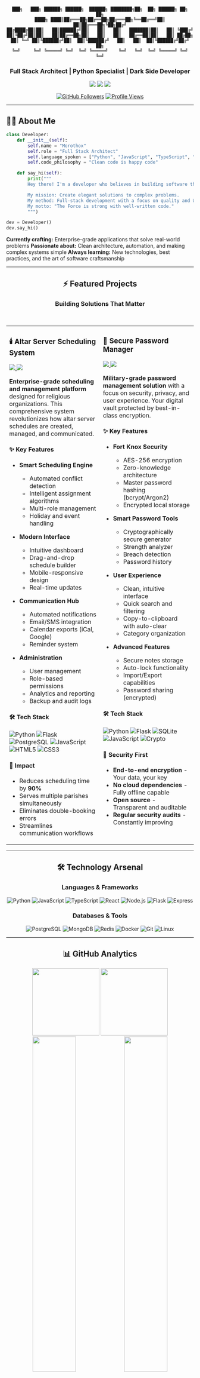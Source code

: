 <div align="center">

```
███╗   ███╗ ██████╗ ██████╗  ██████╗ ████████╗██╗  ██╗ ██████╗ ██╗  ██╗
████╗ ████║██╔═══██╗██╔══██╗██╔═══██╗╚══██╔══╝██║  ██║██╔═══██╗╚██╗██╔╝
██╔████╔██║██║   ██║██████╔╝██║   ██║   ██║   ███████║██║   ██║ ╚███╔╝
██║╚██╔╝██║██║   ██║██╔══██╗██║   ██║   ██║   ██╔══██║██║   ██║ ██╔██╗
██║ ╚═╝ ██║╚██████╔╝██║  ██║╚██████╔╝   ██║   ██║  ██║╚██████╔╝██╔╝ ██╗
╚═╝     ╚═╝ ╚═════╝ ╚═╝  ╚═╝ ╚═════╝    ╚═╝   ╚═╝  ╚═╝ ╚═════╝ ╚═╝  ╚═╝
```

### Full Stack Architect | Python Specialist | Dark Side Developer

<img src="https://img.shields.io/badge/STATUS-BUILDING-00FF00?style=for-the-badge&labelColor=0a0a0a&logo=statuspage&logoColor=white">
<img src="https://img.shields.io/badge/STACK-FULL-FF3636?style=for-the-badge&labelColor=0a0a0a&logo=stackshare&logoColor=white">
<img src="https://img.shields.io/badge/SIDE-DARK-8B0000?style=for-the-badge&labelColor=0a0a0a&logo=starwars&logoColor=white">

[![GitHub Followers](https://img.shields.io/github/followers/Morothox?style=social&logo=github)](https://github.com/Morothox)
[![Profile Views](https://komarev.com/ghpvc/?username=Morothox&color=red&style=flat-square&label=Visitors)](https://github.com/Morothox)

</div>

---

## 👨‍💻 About Me

```python
class Developer:
    def __init__(self):
        self.name = "Morothox"
        self.role = "Full Stack Architect"
        self.language_spoken = ["Python", "JavaScript", "TypeScript", "en_US", "de_DE"]
        self.code_philosophy = "Clean code is happy code"

    def say_hi(self):
        print("""
        Hey there! I'm a developer who believes in building software that matters.

        My mission: Create elegant solutions to complex problems.
        My method: Full-stack development with a focus on quality and UX.
        My motto: "The Force is strong with well-written code."
        """)

dev = Developer()
dev.say_hi()
```

**Currently crafting:** Enterprise-grade applications that solve real-world problems
**Passionate about:** Clean architecture, automation, and making complex systems simple
**Always learning:** New technologies, best practices, and the art of software craftsmanship

---

<div align="center">

## ⚡ Featured Projects

### Building Solutions That Matter

</div>

<br>

<div align="center">

<table>
<tr>
<td width="50%" valign="top">

### 🕯️ Altar Server Scheduling System

<a href="https://github.com/Morothox/altar-server-scheduling">
<img src="https://img.shields.io/badge/VIEW_PROJECT-181717?style=for-the-badge&logo=github&logoColor=white">
</a>
<img src="https://img.shields.io/badge/STATUS-ACTIVE-00FF00?style=for-the-badge&labelColor=0a0a0a">

**Enterprise-grade scheduling and management platform** designed for religious organizations. This comprehensive system revolutionizes how altar server schedules are created, managed, and communicated.

#### ✨ Key Features

- **Smart Scheduling Engine**
  - Automated conflict detection
  - Intelligent assignment algorithms
  - Multi-role management
  - Holiday and event handling

- **Modern Interface**
  - Intuitive dashboard
  - Drag-and-drop schedule builder
  - Mobile-responsive design
  - Real-time updates

- **Communication Hub**
  - Automated notifications
  - Email/SMS integration
  - Calendar exports (iCal, Google)
  - Reminder system

- **Administration**
  - User management
  - Role-based permissions
  - Analytics and reporting
  - Backup and audit logs

#### 🛠️ Tech Stack

![Python](https://img.shields.io/badge/Python-3776AB?style=flat-square&logo=python&logoColor=white)
![Flask](https://img.shields.io/badge/Flask-000000?style=flat-square&logo=flask&logoColor=white)
![PostgreSQL](https://img.shields.io/badge/PostgreSQL-316192?style=flat-square&logo=postgresql&logoColor=white)
![JavaScript](https://img.shields.io/badge/JavaScript-F7DF1E?style=flat-square&logo=javascript&logoColor=black)
![HTML5](https://img.shields.io/badge/HTML5-E34F26?style=flat-square&logo=html5&logoColor=white)
![CSS3](https://img.shields.io/badge/CSS3-1572B6?style=flat-square&logo=css3&logoColor=white)

#### 🎯 Impact

- Reduces scheduling time by **90%**
- Serves multiple parishes simultaneously
- Eliminates double-booking errors
- Streamlines communication workflows

</td>
<td width="50%" valign="top">

### 🔐 Secure Password Manager

<a href="https://github.com/Morothox/passwordmanager">
<img src="https://img.shields.io/badge/VIEW_PROJECT-181717?style=for-the-badge&logo=github&logoColor=white">
</a>
<img src="https://img.shields.io/badge/STATUS-ACTIVE-00FF00?style=for-the-badge&labelColor=0a0a0a">

**Military-grade password management solution** with a focus on security, privacy, and user experience. Your digital vault protected by best-in-class encryption.

#### ✨ Key Features

- **Fort Knox Security**
  - AES-256 encryption
  - Zero-knowledge architecture
  - Master password hashing (bcrypt/Argon2)
  - Encrypted local storage

- **Smart Password Tools**
  - Cryptographically secure generator
  - Strength analyzer
  - Breach detection
  - Password history

- **User Experience**
  - Clean, intuitive interface
  - Quick search and filtering
  - Copy-to-clipboard with auto-clear
  - Category organization

- **Advanced Features**
  - Secure notes storage
  - Auto-lock functionality
  - Import/Export capabilities
  - Password sharing (encrypted)

#### 🛠️ Tech Stack

![Python](https://img.shields.io/badge/Python-3776AB?style=flat-square&logo=python&logoColor=white)
![Flask](https://img.shields.io/badge/Flask-000000?style=flat-square&logo=flask&logoColor=white)
![SQLite](https://img.shields.io/badge/SQLite-07405E?style=flat-square&logo=sqlite&logoColor=white)
![JavaScript](https://img.shields.io/badge/JavaScript-F7DF1E?style=flat-square&logo=javascript&logoColor=black)
![Crypto](https://img.shields.io/badge/Cryptography-FF6B6B?style=flat-square&logo=letsencrypt&logoColor=white)

#### 🎯 Security First

- **End-to-end encryption** - Your data, your key
- **No cloud dependencies** - Fully offline capable
- **Open source** - Transparent and auditable
- **Regular security audits** - Constantly improving

</td>
</tr>
</table>

</div>

---

<div align="center">

## 🛠️ Technology Arsenal

### Languages & Frameworks

![Python](https://img.shields.io/badge/Python-3776AB?style=for-the-badge&logo=python&logoColor=white)
![JavaScript](https://img.shields.io/badge/JavaScript-F7DF1E?style=for-the-badge&logo=javascript&logoColor=black)
![TypeScript](https://img.shields.io/badge/TypeScript-007ACC?style=for-the-badge&logo=typescript&logoColor=white)
![React](https://img.shields.io/badge/React-20232A?style=for-the-badge&logo=react&logoColor=61DAFB)
![Node.js](https://img.shields.io/badge/Node.js-339933?style=for-the-badge&logo=nodedotjs&logoColor=white)
![Flask](https://img.shields.io/badge/Flask-000000?style=for-the-badge&logo=flask&logoColor=white)
![Express](https://img.shields.io/badge/Express-000000?style=for-the-badge&logo=express&logoColor=white)

### Databases & Tools

![PostgreSQL](https://img.shields.io/badge/PostgreSQL-316192?style=for-the-badge&logo=postgresql&logoColor=white)
![MongoDB](https://img.shields.io/badge/MongoDB-4EA94B?style=for-the-badge&logo=mongodb&logoColor=white)
![Redis](https://img.shields.io/badge/Redis-DC382D?style=for-the-badge&logo=redis&logoColor=white)
![Docker](https://img.shields.io/badge/Docker-2496ED?style=for-the-badge&logo=docker&logoColor=white)
![Git](https://img.shields.io/badge/Git-F05032?style=for-the-badge&logo=git&logoColor=white)
![Linux](https://img.shields.io/badge/Linux-FCC624?style=for-the-badge&logo=linux&logoColor=black)

</div>

---

<div align="center">

## 📊 GitHub Analytics

<img height="180em" src="https://github-readme-stats.vercel.app/api?username=Morothox&show_icons=true&theme=radical&hide_border=true&bg_color=0D1117&title_color=FF3636&icon_color=FF3636&text_color=C9D1D9&include_all_commits=true&count_private=true" />
<img height="180em" src="https://github-readme-stats.vercel.app/api/top-langs/?username=Morothox&layout=compact&theme=radical&hide_border=true&bg_color=0D1117&title_color=FF3636&text_color=C9D1D9&langs_count=8" />

<img src="https://github-readme-streak-stats.herokuapp.com/?user=Morothox&theme=radical&hide_border=true&background=0D1117&stroke=FF3636&ring=FF3636&fire=FF3636&currStreakLabel=C9D1D9" width="48%" />
<img src="https://github-profile-trophy.vercel.app/?username=Morothox&theme=radical&no-frame=true&no-bg=false&column=4&margin-w=5&margin-h=5" width="48%" />

</div>

---

## 💡 Development Philosophy

```python
class CodingPrinciples:
    """The way of the developer"""

    principles = {
        "clean_code": "Write code for humans first, machines second",
        "testing": "Untested code is broken code",
        "documentation": "Future you will thank present you",
        "security": "Security is not optional, it's mandatory",
        "simplicity": "Complexity is the enemy of execution",
        "iteration": "Ship, learn, improve, repeat"
    }

    @staticmethod
    def develop():
        return """
        1. Understand the problem deeply
        2. Design before you code
        3. Write clean, testable code
        4. Refactor mercilessly
        5. Deploy with confidence
        """

    @staticmethod
    def debug():
        return "The Force is strong with console.log()"
```

---

<div align="center">

## 🎯 What I'm Up To

</div>

```bash
$ cat current_status.sh

#!/bin/bash

echo "🚀 Building: Full-stack applications with real-world impact"
echo "📚 Learning: Advanced system design and architecture patterns"
echo "🤝 Contributing: Open source projects that make a difference"
echo "💪 Training: Hyrox competitions - where code meets cardio"
echo "🔧 Automating: Everything that can be automated"
echo "🌟 Exploring: AI/ML integration in web applications"
```

---

<div align="center">

## 📬 Let's Connect

[![GitHub](https://img.shields.io/badge/GitHub-Morothox-181717?style=for-the-badge&logo=github&logoColor=white)](https://github.com/Morothox)
[![LinkedIn](https://img.shields.io/badge/LinkedIn-Connect-0077B5?style=for-the-badge&logo=linkedin&logoColor=white)](https://linkedin.com/in/your-profile)
[![Email](https://img.shields.io/badge/Email-Contact-D14836?style=for-the-badge&logo=gmail&logoColor=white)](mailto:your.email@example.com)
[![Discord](https://img.shields.io/badge/Discord-Chat-5865F2?style=for-the-badge&logo=discord&logoColor=white)](https://discord.gg/your-invite)

### 💬 Open For

🤝 Collaboration on interesting projects
💼 Freelance opportunities
🎯 Open source contributions
☕ Coffee and code discussions
🧠 Knowledge sharing and mentorship

</div>

---

<div align="center">

## 🌟 The Developer's Creed

```
╔════════════════════════════════════════════════════════════╗
║                                                            ║
║  "Any sufficiently advanced technology is                 ║
║   indistinguishable from magic."                          ║
║                                                            ║
║  But we're not doing magic. We're writing code.           ║
║  Clean, tested, documented, maintainable code.            ║
║                                                            ║
║  The Force will be with you. Always.                      ║
║                                                            ║
╚════════════════════════════════════════════════════════════╝
```

<br>

⭐ **Star repositories you find useful**
🍴 **Fork and build upon them**
🐛 **Report issues to help improve**
🤝 **Pull requests are always welcome**

<br>

```
$ echo "May The Force Be With Your Code"
```

<img src="https://capsule-render.vercel.app/api?type=waving&color=gradient&customColorList=6,11,20&height=100&section=footer&fontSize=24&fontColor=fff&animation=twinkling" width="100%">

**`[END OF TRANSMISSION]`**

![Visitors](https://profile-counter.glitch.me/Morothox/count.svg)

</div>
